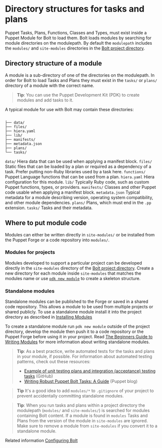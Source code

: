 # Directory structures for tasks and plans

Puppet Tasks, Plans, Functions, Classes and Types, must exist inside a Puppet
Module for Bolt to load them. Bolt loads modules by searching for module
directories on the modulepath. By default the `modulepath` includes the `modules/` and
`site-modules` directories in the [Bolt project directory](./bolt_project_directory.md).


## Directory structure of a module

A module is a sub-directory of one of the directories on the modulepath. In
order for Bolt to load Tasks and Plans they must exist in the `tasks/` or
`plans/` directory of a module with the correct name.

> **Tip**: You can use the Puppet Development Kit (PDK) to create modules and add tasks to it.

A typical module for use with Bolt may contain these directories:
```

├── data/
├── files/
├── hiera.yaml
├── lib/
├── manifests/
├── metadata.json
├── plans/
└── tasks/
```

`data/`
    Hiera data that can be used when applying a manifest block.
`files/`
    Static files that can be loaded by a plan or required as a dependency of a task. Prefer putting non-Ruby libraries used by a task here.
`functions/`
    Puppet Language functions that can be used from a plan.
`hiera.yaml`
    Hiera configuration for this module.
`lib/`
    Typically Ruby code, such as custom Puppet functions, types, or providers.
`manifests/`
   Classes and other Puppet code usable when applying a manifest block.
`metadata.json`
    Typical metadata for a module describing version, operating system compatibility, and other module dependencies.
`plans/`
    Plans, which must end in the `.pp` extension.
`tasks/`
    Tasks and their metadata.

## Where to put module code

Modules can either be written directly in `site-modules/` or be installed from
the Puppet Forge or a code repository into `modules/`.

### Modules for projects

Modules developed to support a particular project can be developed directly in
the `site-modules` directory of the [Bolt project
directory](./bolt_project_directory.md). Create a new directory for each module
inside `site-modules` that matches the modules name or use [`pdk new
module`](https://puppet.com/docs/pdk/latest/pdk.html) to create a skeleton
structure.

### Standalone modules

Standalone modules can be published to the Forge or saved in a shared code
repository. This allows a module to be used from multiple projects or shared
publicly. To use a standalone module install it into the project directory as
described in [Installing Modules](./bolt_installing_modules.md)

To create a standalone module run `pdk new module` outside of the project
directory, develop the module then push it to a code repository or the Puppet
Forge before using it in your project. Read [The Beginners Guide to Writing
Modules](https://puppet.com/docs/puppet/latest/bgtm.html) for more information
about writing standalone modules.

> **Tip**: As a best practice, write automated tests for the tasks and plans in your module, if possible. For information about automated testing patterns, check out these resources:
> * [Example of unit testing plans and integration (acceptance) testing tasks](https://github.com/puppetlabs/puppetlabs-facts) (GitHub)
> * [Writing Robust Puppet Bolt Tasks: A Guide](https://puppet.com/blog/writing-robust-puppet-bolt-tasks-guide) (Puppet blog)

> **Tip** It's a good idea to add `modules/*` to `.gitignore` of your project to
> prevent accidentally committing standalone modules.

> **Tip**: When you run tasks and plans within a project directory
> the modulepath (`modules/` and `site-modules/`) is searched for modules
> containing Bolt content. If a module is found in `modules` Tasks and Plans
> from the version of the module in `site-modules` are ignored. Make sure
> to remove a module from `site-modules` if you convert it to a standalone
> module.

Related information
[Configuring Bolt](configuring_bolt.md)
